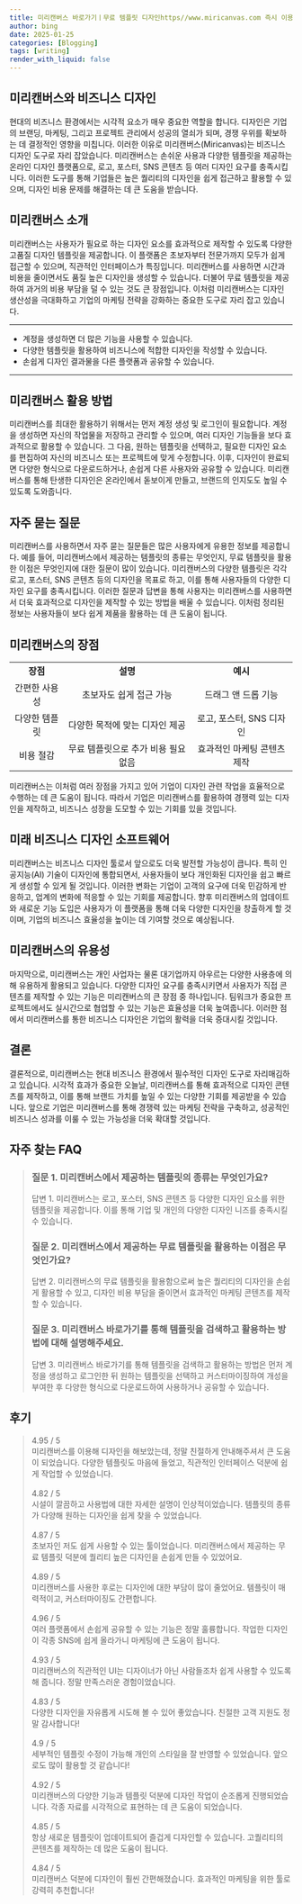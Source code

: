 ```yaml
---
title: 미리캔버스 바로가기ㅣ무료 템플릿 디자인https//www.miricanvas.com 즉시 이용 가능
author: bing
date: 2025-01-25
categories: [Blogging]
tags: [writing]
render_with_liquid: false
---
```



<h2 id='미리캔버스와 비즈니스 디자인'>미리캔버스와 비즈니스 디자인</h2>

<p>현대의 비즈니스 환경에서는 시각적 요소가 매우 중요한 역할을 합니다. 디자인은 기업의 브랜딩, 마케팅, 그리고 프로젝트 관리에서 성공의 열쇠가 되며, 경쟁 우위를 확보하는 데 결정적인 영향을 미칩니다. 이러한 이유로 미리캔버스(Miricanvas)는 비즈니스 디자인 도구로 자리 잡았습니다. 미리캔버스는 손쉬운 사용과 다양한 템플릿을 제공하는 온라인 디자인 플랫폼으로, 로고, 포스터, SNS 콘텐츠 등 여러 디자인 요구를 충족시킵니다. 이러한 도구를 통해 기업들은 높은 퀄리티의 디자인을 쉽게 접근하고 활용할 수 있으며, 디자인 비용 문제를 해결하는 데 큰 도움을 받습니다.</p>

<h2 id='미리캔버스 소개'>미리캔버스 소개</h2>

<p>미리캔버스는 사용자가 필요로 하는 디자인 요소를 효과적으로 제작할 수 있도록 다양한 고품질 디자인 템플릿을 제공합니다. 이 플랫폼은 초보자부터 전문가까지 모두가 쉽게 접근할 수 있으며, 직관적인 인터페이스가 특징입니다. 미리캔버스를 사용하면 시간과 비용을 줄이면서도 품질 높은 디자인을 생성할 수 있습니다. 더불어 무료 템플릿을 제공하여 과거의 비용 부담을 덜 수 있는 것도 큰 장점입니다. 이처럼 미리캔버스는 디자인 생산성을 극대화하고 기업의 마케팅 전략을 강화하는 중요한 도구로 자리 잡고 있습니다.</p>

<hr />

<ul>
    <li>계정을 생성하면 더 많은 기능을 사용할 수 있습니다.</li>
    <li>다양한 템플릿을 활용하여 비즈니스에 적합한 디자인을 작성할 수 있습니다.</li>
    <li>손쉽게 디자인 결과물을 다른 플랫폼과 공유할 수 있습니다.</li>
</ul>

<hr />

<h2 id='미리캔버스 활용 방법'>미리캔버스 활용 방법</h2>

<p>미리캔버스를 최대한 활용하기 위해서는 먼저 계정 생성 및 로그인이 필요합니다. 계정을 생성하면 자신의 작업물을 저장하고 관리할 수 있으며, 여러 디자인 기능들을 보다 효과적으로 활용할 수 있습니다. 그 다음, 원하는 템플릿을 선택하고, 필요한 디자인 요소를 편집하여 자신의 비즈니스 또는 프로젝트에 맞게 수정합니다. 이후, 디자인이 완료되면 다양한 형식으로 다운로드하거나, 손쉽게 다른 사용자와 공유할 수 있습니다. 미리캔버스를 통해 탄생한 디자인은 온라인에서 돋보이게 만들고, 브랜드의 인지도도 높일 수 있도록 도와줍니다.</p>

<h2 id='자주 묻는 질문'>자주 묻는 질문</h2>

<p>미리캔버스를 사용하면서 자주 묻는 질문들은 많은 사용자에게 유용한 정보를 제공합니다. 예를 들어, 미리캔버스에서 제공하는 템플릿의 종류는 무엇인지, 무료 템플릿을 활용한 이점은 무엇인지에 대한 질문이 많이 있습니다. 미리캔버스의 다양한 템플릿은 각각 로고, 포스터, SNS 콘텐츠 등의 디자인을 목표로 하고, 이를 통해 사용자들의 다양한 디자인 요구를 충족시킵니다. 이러한 질문과 답변을 통해 사용자는 미리캔버스를 사용하면서 더욱 효과적으로 디자인을 제작할 수 있는 방법을 배울 수 있습니다. 이처럼 정리된 정보는 사용자들이 보다 쉽게 제품을 활용하는 데 큰 도움이 됩니다.</p>

<h2 id='미리캔버스의 장점'>미리캔버스의 장점</h2>

<table>
    <tr>
        <td style="text-align: center; height: 17px;"><b>장점</b></td>
        <td style="text-align: center; height: 17px;"><b>설명</b></td>
        <td style="text-align: center; height: 17px;"><b>예시</b></td>
    </tr>
    <tr>
        <td style="text-align: center; height: 17px;">간편한 사용성</td>
        <td style="text-align: center; height: 17px;">초보자도 쉽게 접근 가능</td>
        <td style="text-align: center; height: 17px;">드래그 앤 드롭 기능</td>
    </tr>
    <tr>
        <td style="text-align: center; height: 17px;">다양한 템플릿</td>
        <td style="text-align: center; height: 17px;">다양한 목적에 맞는 디자인 제공</td>
        <td style="text-align: center; height: 17px;">로고, 포스터, SNS 디자인</td>
    </tr>
    <tr>
        <td style="text-align: center; height: 17px;">비용 절감</td>
        <td style="text-align: center; height: 17px;">무료 템플릿으로 추가 비용 필요 없음</td>
        <td style="text-align: center; height: 17px;">효과적인 마케팅 콘텐츠 제작</td>
    </tr>
</table>

<p>미리캔버스는 이처럼 여러 장점을 가지고 있어 기업이 디자인 관련 작업을 효율적으로 수행하는 데 큰 도움이 됩니다. 따라서 기업은 미리캔버스를 활용하여 경쟁력 있는 디자인을 제작하고, 비즈니스 성장을 도모할 수 있는 기회를 있을 것입니다.</p>

<h2 id='미래 비즈니스 디자인 소프트웨어'>미래 비즈니스 디자인 소프트웨어</h2>

<p>미리캔버스는 비즈니스 디자인 툴로서 앞으로도 더욱 발전할 가능성이 큽니다. 특히 인공지능(AI) 기술이 디자인에 통합되면서, 사용자들이 보다 개인화된 디자인을 쉽고 빠르게 생성할 수 있게 될 것입니다. 이러한 변화는 기업이 고객의 요구에 더욱 민감하게 반응하고, 업계의 변화에 적응할 수 있는 기회를 제공합니다. 향후 미리캔버스의 업데이트와 새로운 기능 도입은 사용자가 이 플랫폼을 통해 더욱 다양한 디자인을 창출하게 할 것이며, 기업의 비즈니스 효율성을 높이는 데 기여할 것으로 예상됩니다.</p>

<h2 id='미리캔버스의 유용성'>미리캔버스의 유용성</h2>

<p>마지막으로, 미리캔버스는 개인 사업자는 물론 대기업까지 아우르는 다양한 사용층에 의해 유용하게 활용되고 있습니다. 다양한 디자인 요구를 충족시키면서 사용자가 직접 콘텐츠를 제작할 수 있는 기능은 미리캔버스의 큰 장점 중 하나입니다. 팀워크가 중요한 프로젝트에서도 실시간으로 협업할 수 있는 기능은 효율성을 더욱 높여줍니다. 이러한 점에서 미리캔버스를 통한 비즈니스 디자인은 기업의 활력을 더욱 증대시킬 것입니다.</p>

<h2 id='결론'>결론</h2>

<p>결론적으로, 미리캔버스는 현대 비즈니스 환경에서 필수적인 디자인 도구로 자리매김하고 있습니다. 시각적 효과가 중요한 오늘날, 미리캔버스를 통해 효과적으로 디자인 콘텐츠를 제작하고, 이를 통해 브랜드 가치를 높일 수 있는 다양한 기회를 제공받을 수 있습니다. 앞으로 기업은 미리캔버스를 통해 경쟁력 있는 마케팅 전략을 구축하고, 성공적인 비즈니스 성과를 이룰 수 있는 가능성을 더욱 확대할 것입니다.</p>


<h2 id='자주_찾는_FAQ'>자주 찾는 FAQ</h2>
<div itemscope="" itemtype="https://schema.org/FAQPage"> 
<blockquote> 
<div itemscope="" itemprop="mainEntity" itemtype="https://schema.org/Question"> 
<h3 itemprop="name">질문 1. 미리캔버스에서 제공하는 템플릿의 종류는 무엇인가요?</h3> 
<div itemscope="" itemprop="acceptedAnswer" itemtype="https://schema.org/Answer"> 
<span itemprop="text"> 
<p>답변 1. 미리캔버스는 로고, 포스터, SNS 콘텐츠 등 다양한 디자인 요소를 위한 템플릿을 제공합니다. 이를 통해 기업 및 개인의 다양한 디자인 니즈를 충족시킬 수 있습니다.</p> 
</span> 
</div> 
</div> 

<div itemscope="" itemprop="mainEntity" itemtype="https://schema.org/Question"> 
<h3 itemprop="name">질문 2. 미리캔버스에서 제공하는 무료 템플릿을 활용하는 이점은 무엇인가요?</h3> 
<div itemscope="" itemprop="acceptedAnswer" itemtype="https://schema.org/Answer"> 
<span itemprop="text"> 
<p>답변 2. 미리캔버스의 무료 템플릿을 활용함으로써 높은 퀄리티의 디자인을 손쉽게 활용할 수 있고, 디자인 비용 부담을 줄이면서 효과적인 마케팅 콘텐츠를 제작할 수 있습니다.</p> 
</span> 
</div> 
</div> 

<div itemscope="" itemprop="mainEntity" itemtype="https://schema.org/Question"> 
<h3 itemprop="name">질문 3. 미리캔버스 바로가기를 통해 템플릿을 검색하고 활용하는 방법에 대해 설명해주세요.</h3> 
<div itemscope="" itemprop="acceptedAnswer" itemtype="https://schema.org/Answer"> 
<span itemprop="text"> 
<p>답변 3. 미리캔버스 바로가기를 통해 템플릿을 검색하고 활용하는 방법은 먼저 계정을 생성하고 로그인한 뒤 원하는 템플릿을 선택하고 커스터마이징하여 개성을 부여한 후 다양한 형식으로 다운로드하여 사용하거나 공유할 수 있습니다.</p> 
</span> 
</div> 
</div> 
</blockquote> 
</div>
<h2 id='후기'>후기</h2>
<div itemscope itemtype="https://schema.org/Product">
  <blockquote>
  <div itemprop="review" itemscope itemtype="https://schema.org/Review">
      <div itemprop="reviewRating" itemscope itemtype="https://schema.org/Rating"> <span itemprop="ratingValue">4.95</span> / <span itemprop="bestRating">5</span> </div>
      <span itemprop="reviewBody">미리캔버스를 이용해 디자인을 해보았는데, 정말 친절하게 안내해주셔서 큰 도움이 되었습니다. 다양한 템플릿도 마음에 들었고, 직관적인 인터페이스 덕분에 쉽게 작업할 수 있었습니다.</span>
  </div>
  <br>
  <div itemprop="review" itemscope itemtype="https://schema.org/Review">
      <div itemprop="reviewRating" itemscope itemtype="https://schema.org/Rating"> <span itemprop="ratingValue">4.82</span> / <span itemprop="bestRating">5</span> </div>
      <span itemprop="reviewBody">시설이 깔끔하고 사용법에 대한 자세한 설명이 인상적이었습니다. 템플릿의 종류가 다양해 원하는 디자인을 쉽게 찾을 수 있었습니다.</span>
  </div>
  <br>
  <div itemprop="review" itemscope itemtype="https://schema.org/Review">
      <div itemprop="reviewRating" itemscope itemtype="https://schema.org/Rating"> <span itemprop="ratingValue">4.87</span> / <span itemprop="bestRating">5</span> </div>
      <span itemprop="reviewBody">초보자인 저도 쉽게 사용할 수 있는 툴이었습니다. 미리캔버스에서 제공하는 무료 템플릿 덕분에 퀄리티 높은 디자인을 손쉽게 만들 수 있었어요.</span>
  </div>
  <br>
  <div itemprop="review" itemscope itemtype="https://schema.org/Review">
      <div itemprop="reviewRating" itemscope itemtype="https://schema.org/Rating"> <span itemprop="ratingValue">4.89</span> / <span itemprop="bestRating">5</span> </div>
      <span itemprop="reviewBody">미리캔버스를 사용한 후로는 디자인에 대한 부담이 많이 줄었어요. 템플릿이 매력적이고, 커스터마이징도 간편합니다.</span>
  </div>
  <br>
  <div itemprop="review" itemscope itemtype="https://schema.org/Review">
      <div itemprop="reviewRating" itemscope itemtype="https://schema.org/Rating"> <span itemprop="ratingValue">4.96</span> / <span itemprop="bestRating">5</span> </div>
      <span itemprop="reviewBody">여러 플랫폼에서 손쉽게 공유할 수 있는 기능은 정말 훌륭합니다. 작업한 디자인이 각종 SNS에 쉽게 올라가니 마케팅에 큰 도움이 됩니다.</span>
  </div>
  <br>
  <div itemprop="review" itemscope itemtype="https://schema.org/Review">
      <div itemprop="reviewRating" itemscope itemtype="https://schema.org/Rating"> <span itemprop="ratingValue">4.93</span> / <span itemprop="bestRating">5</span> </div>
      <span itemprop="reviewBody">미리캔버스의 직관적인 UI는 디자이너가 아닌 사람들조차 쉽게 사용할 수 있도록 해 줍니다. 정말 만족스러운 경험이었습니다.</span>
  </div>
  <br>
  <div itemprop="review" itemscope itemtype="https://schema.org/Review">
      <div itemprop="reviewRating" itemscope itemtype="https://schema.org/Rating"> <span itemprop="ratingValue">4.83</span> / <span itemprop="bestRating">5</span> </div>
      <span itemprop="reviewBody">다양한 디자인을 자유롭게 시도해 볼 수 있어 좋았습니다. 친절한 고객 지원도 정말 감사합니다!</span>
  </div>
  <br>
  <div itemprop="review" itemscope itemtype="https://schema.org/Review">
      <div itemprop="reviewRating" itemscope itemtype="https://schema.org/Rating"> <span itemprop="ratingValue">4.9</span> / <span itemprop="bestRating">5</span> </div>
      <span itemprop="reviewBody">세부적인 템플릿 수정이 가능해 개인의 스타일을 잘 반영할 수 있었습니다. 앞으로도 많이 활용할 것 같습니다!</span>
  </div>
  <br>
  <div itemprop="review" itemscope itemtype="https://schema.org/Review">
      <div itemprop="reviewRating" itemscope itemtype="https://schema.org/Rating"> <span itemprop="ratingValue">4.92</span> / <span itemprop="bestRating">5</span> </div>
      <span itemprop="reviewBody">미리캔버스의 다양한 기능과 템플릿 덕분에 디자인 작업이 순조롭게 진행되었습니다. 각종 자료를 시각적으로 표현하는 데 큰 도움이 되었습니다.</span>
  </div>
  <br>
  <div itemprop="review" itemscope itemtype="https://schema.org/Review">
      <div itemprop="reviewRating" itemscope itemtype="https://schema.org/Rating"> <span itemprop="ratingValue">4.85</span> / <span itemprop="bestRating">5</span> </div>
      <span itemprop="reviewBody">항상 새로운 템플릿이 업데이트되어 즐겁게 디자인할 수 있습니다. 고퀄리티의 콘텐츠를 제작하는 데 많은 도움이 됩니다.</span>
  </div>
  <br>
  <div itemprop="review" itemscope itemtype="https://schema.org/Review">
      <div itemprop="reviewRating" itemscope itemtype="https://schema.org/Rating"> <span itemprop="ratingValue">4.84</span> / <span itemprop="bestRating">5</span> </div>
      <span itemprop="reviewBody">미리캔버스 덕분에 디자인이 훨씬 간편해졌습니다. 효과적인 마케팅을 위한 툴로 강력히 추천합니다!</span>
  </div>
  </blockquote>
</div>
